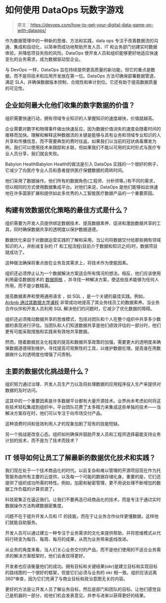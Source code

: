 # 如何使用 DataOps 玩数字游戏

> 原文：<https://devops.com/how-to-get-your-digital-data-game-on-with-dataops/>

作为数据管理中的一种新的思维、方法和实践，data ops 专注于改善数据流的沟通、集成和自动化，以简单而成功地帮助开发人员、IT 和业务部门创建实时数据体验，并降低项目失败的风险。DataOps 使开发人员和组织能够更好地适应快速变化的业务需求，成为数据驱动型企业。

与 DevOps 一样，DataOps 旨在持续提供更高质量的新功能，但它的重点是数据，而不是将技术和应用开发放在第一位。DataOps 方法可确保部署数据管道，满足 SLA，并确保数据版本控制、合规性和审计到位。它还有助于提高数据质量的可见性。

## **企业如何最大化他们收集的数字数据的价值？**

组织需要快速行动，拥有领域专业知识的人掌握知识的速度越快，价值就越高。

企业需要对数字和物理事件做出快速反应，因为数据价值消失的速度会随着时间的推移而加快。理解和解释这种数据流的关键是能够与具有业务和领域专业知识的人共享和传播信息，而不需要典型的费时往返。如果我们以当前的冠状病毒爆发为例，我们可以使用技术来跟踪和关联，但如果我们不能以可用的实时形式与医疗专业人员分享，我们就会失败。

Babylon HealthBabylon Health的做法是引入 DataOps 实践的一个很好的例子，它减少了向医疗专业人员和患者提供医疗保健数据的周转时间。

他们采用了数据操作。他们所有的数据角色(工程师、分析师等。)有不同的需求，但以相同的方式使用数据集成平台。对他们来说，DataOps 是他们能够如此快速地在许多国家扩展和提供如此多优秀的人工智能医疗数据产品的一个重要原因。

## **构建有效数据优化策略的最佳方式是什么？**

组织需要为开发人员提供绑定数据技术、提高数据素养、促进和激励数据共享的工具，同时确保数据共享的透明度以保护数据道德。

数据优化来自于对数据运营实践的了解和采用。当公司将数据交付给那些拥有领域知识的人，并削减复杂的 IT 和工程流程(目前介于数据和知识之间)时，数据项目就成功了。

这种做法确保将重点放在业务及其需求上，将技术作为使能因素。

组织还必须停止认为一个数据解决方案适合所有情况的想法。相反，他们应该使用利用最佳数据技术的 [数据网格](https://martinfowler.com/articles/data-monolith-to-mesh.html) ，并寻找一种解决方案，使这些技术能够为任何人所用，而不是少数精英。

提高数据素养和使用通用语言 ，如 SQL ，是一个关键的最佳实践。例如， [Airbnb 通过其数据大学课程](https://medium.com/airbnb-engineering/how-airbnb-democratizes-data-science-with-data-university-3eccc71e073a) 非常成功地提高了其业务线员工的数据素养。当业务合作伙伴和开发人员利用 SQL 解决他们的问题时，它减少了优化数据的障碍。

组织还必须推动数据共享的思维模式，包括对团队和个人在整个组织中共享多少数据的表现进行评估。当团队和人们知道数据共享是他们绩效评估的一部分时，他们更有可能采取措施和实践来有效地共享数据。

然而，随着数据民主化程度的提高和数据共享政策的加强，需要更大的透明度来确保数据道德得到维护。寻找提高可观察性的工具，以维护数据伦理。提高谁在用数据做什么的透明度也增强了问责制。

## **主要的数据优化挑战是什么？**

组织努力通过治理、开发人员生产力以及将处理数据的应用程序投入生产来提供对数据的及时访问。

这其中的一个重要因素是许多数据平台都有大量开源技术。业界尚未考虑如何将这些技术轻松集成到组织中。平台团队花费了太多精力来集成这些单独的技术——当解决方案存在时，他们可以专注于向市场交付产品。

这种浪费时间和低效利用人才的现象加剧了现有的技能短缺。

另一个挑战是改变心态。组织如何确保并鼓励开发人员和工程师选择最能支持业务计划的技术，而不是为了技术而技术？

## **IT 领导如何让员工了解最新的数据优化技术和实践？**

我们现在处于一个技术商品化的时代。以前复杂和难以管理的开源项目现在作为托管服务由所有主要的云提供，以及每一个可能的数据存储化身。重要的是，它们还提供了组织成功所需的特性。例如，加密和秘密管理，更不用说处理不断增加的数据工作负载的计算资源了。

科技密集正在逼近我们。让我们不要再造已经商品化的技术，而是专注于通过实时数据操作方法构建数据密集度。

问题不在于提升开发人员和 IT 的技能，而在于让业务合作伙伴更懂数据，这样他们就能自助服务。

开发人员可以通过建立一种专注于业务需求的文化来提供帮助，并将思维模式从代码行转变为每日、每周、每月的成果，从而为业务带来底线改进。

从业务的角度来看，当人们关心业务交付的产品，而不是他们使用的不适合业务需求的解决方案框架时，他们会表现得更好。

开发者也应该衡量他们的成功。拥有目标和关键结果(okr)是建立目标和实现目标的路线图的一个很好的框架，但是它们必须与业务的 okr 相一致。组织应该远离 360°审查，因为它们充满了与商业目标和政治意图无关的内容。

更好的方法是让开发人员了解业务目标，然后是部门和团队的目标。让他们感觉自己是机器的一部分，给他们机会发表意见，并参与进来以获得更好的结果。